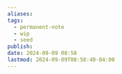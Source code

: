 ```yaml
---
aliases: 
tags:
  - permanent-note
  - wip
  - seed
publish: 
date: 2024-09-09 08:58
lastmod: 2024-09-09T08:58:40-04:00
---
```

